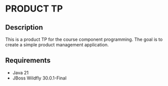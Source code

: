 # PRODUCT TP

## Description

This is a product TP for the course component programming.
The goal is to create a simple product management application.

## Requirements

- Java 21
- JBoss Wildfly 30.0.1-Final

